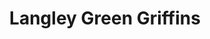 ---
templateKey: team
title: Langley Green Griffins
logoImage: /img/team-logos/langley-green-griffins.PNG
slug: langley-green-griffins
conference: West
homeGround: Cherry Lane
---
